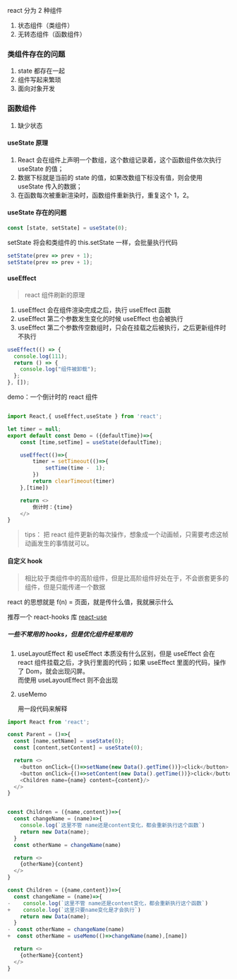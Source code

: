 react 分为 2 种组件

1. 状态组件（类组件）
2. 无转态组件（函数组件）

### 类组件存在的问题

1. state 都存在一起
2. 组件写起来繁琐
3. 面向对象开发

### 函数组件

1. 缺少状态

#### useState 原理

1. React 会在组件上声明一个数组，这个数组记录着，这个函数组件依次执行 useState 的值；
2. 数据下标就是当前的 state 的值，如果改数组下标没有值，则会使用 useState 传入的数据；
3. 在函数每次被重新渲染时，函数组件重新执行，重复这个 1，2。

#### useState 存在的问题

```javascript
const [state, setState] = useState(0);
```

setState 将会和类组件的 this.setState 一样，会批量执行代码

```javascript
setState(prev => prev + 1);
setState(prev => prev + 1);
```

#### useEffect

> react 组件刷新的原理

1. useEffect 会在组件渲染完成之后，执行 useEffect 函数
2. useEffect 第二个参数发生变化的时候 useEffect 也会被执行
3. useEffect 第二个参数传空数组时，只会在挂载之后被执行，之后更新组件时不执行

```javascript
useEffect(() => {
  console.log(111);
  return () => {
    console.log("组件被卸载");
  };
}, []);
```

demo：一个倒计时的 react 组件

```javascript

import React,{ useEffect,useState } from 'react';

let timer = null;
export default const Demo = ({defaultTime})=>{
    const [time,setTime] = useState(defaultTime);

    useEffect(()=>{
        timer = setTimeout(()=>{
            setTime(time -  1);
        })
        return clearTimeout(timer)
    },[time])

    return <>
        倒计时：{time}
    </>
}
```

> tips： 把 react 组件更新的每次操作，想象成一个动画帧，只需要考虑这帧动画发生的事情就可以。

#### 自定义 hook

> 相比较于类组件中的高阶组件，但是比高阶组件好处在于，不会嵌套更多的组件，但是只能传递一个数据

react 的思想就是 f(n) = 页面，就是传什么值，我就展示什么

推荐一个 react-hooks 库
[react-use]("https://streamich.github.io/react-use/?path=/story/sensors-createbreakpoint--docs")

##### 一些不常用的 hooks，但是优化组件经常用的

1. useLayoutEffect
   和 useEffect 本质没有什么区别，但是 useEffect 会在 react 组件挂载之后，才执行里面的代码；如果 useEffect 里面的代码，操作了 Dom，就会出现闪屏。<br/>
   而使用 useLayoutEffect 则不会出现
2. useMemo

   用一段代码来解释

```javascript
import React from 'react';

const Parent = ()=>{
  const [name,setName] = useState(0);
  const [content,setContent] = useState(0);

  return <>
    <button onClick={()=>setName(new Data().getTime())}>click</button>
    <button onClick={()=>setContent(new Data().getTime())}>click</button>
    <Children name={name} content={content}/>
  </>
}


const Children = ({name,content})=>{
  const changeName = (name)=>{
    console.log(`这里不管 name还是content变化，都会重新执行这个函数`)
    return new Data(name);
  }
  const otherName = changeName(name)

  return <>
    {otherName}{content}
  </>
}

const Children = ({name,content})=>{
  const changeName = (name)=>{
-    console.log(`这里不管 name还是content变化，都会重新执行这个函数`)
+    console.log(`这里只要name变化是才会执行`)
    return new Data(name);
  }
-  const otherName = changeName(name)
+  const otherName = useMemo(()=>changeName(name),[name])

  return <>
    {otherName}{content}
  </>
}

```
